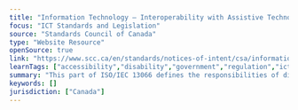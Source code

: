 ```yaml
---
title: "Information Technology – Interoperability with Assistive Technology – Part 1"
focus: "ICT Standards and Legislation"
source: "Standards Council of Canada"
type: "Website Resource"
openSource: true
link: "https://www.scc.ca/en/standards/notices-of-intent/csa/information-technology-interoperability-with-assistive-technology-part-1-requirements-and"
learnTags: ["accessibility","disability","government","regulation","ict","framework","canadianLandscape"]
summary: "This part of ISO/IEC 13066 defines the responsibilities of different information technology (IT) and assistive technology (AT) functional units in supporting interoperability."
keywords: []
jurisdiction: ["Canada"]
---
```

